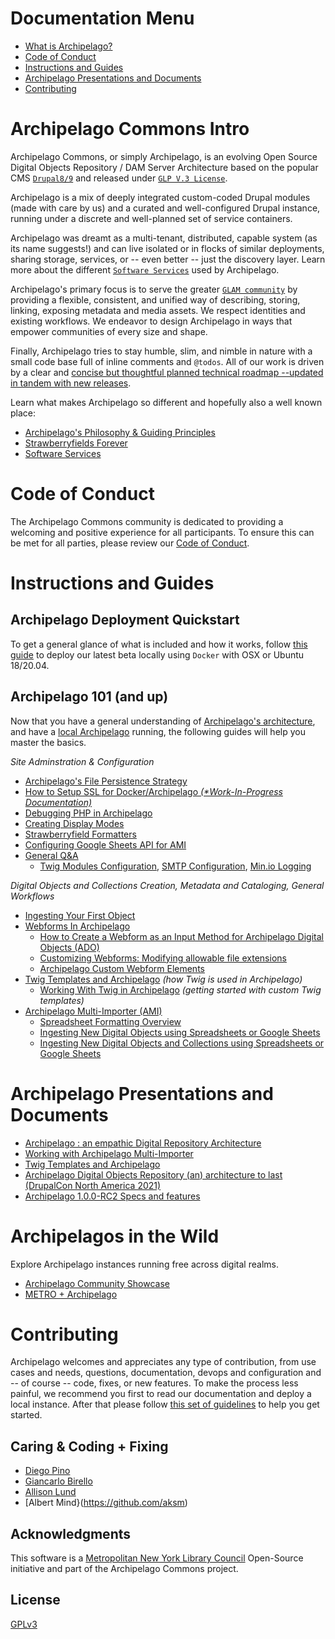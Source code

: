 # Documentation Menu
* [What is Archipelago?](https://github.com/esmero/archipelago-documentation#archipelago-commons-intro)
* [Code of Conduct](https://github.com/esmero/archipelago-documentation#code-of-conduct)
* [Instructions and Guides](https://github.com/esmero/archipelago-documentation#instructions-and-guides)
* [Archipelago Presentations and Documents](https://github.com/esmero/archipelago-documentation#archipelago-presentations-and-documents)
* [Contributing](https://github.com/esmero/archipelago-documentation#contributing)

# Archipelago Commons Intro

Archipelago Commons, or simply Archipelago, is an evolving Open Source Digital Objects Repository / DAM Server Architecture based on the popular CMS [`Drupal8/9`](https://www.drupal.org) and released under [`GLP V.3 License`](https://www.gnu.org/licenses/gpl-3.0.txt).

Archipelago is a mix of deeply integrated custom-coded Drupal modules (made with care by us) and a curated and well-configured Drupal instance, running under a discrete and well-planned set of service containers.

Archipelago was dreamt as a multi-tenant, distributed, capable system (as its name suggests!) and can live isolated or in flocks of similar deployments, sharing storage, services, or -- even better -- just the discovery layer. Learn more about the different [`Software Services`](docs/devops.md) used by Archipelago.

Archipelago's primary focus is to serve the greater [`GLAM community`](https://en.wikipedia.org/wiki/GLAM_(industry_sector)) by providing a flexible, consistent, and unified way of describing, storing, linking, exposing metadata and media assets. We respect identities and existing workflows. We endeavor to design Archipelago in ways that empower communities of every size and shape.

Finally, Archipelago tries to stay humble, slim, and nimble in nature with a small code base full of inline comments and `@todos`. All of our work is driven by a clear and [concise but thoughtful planned technical roadmap --updated in tandem with new releases](https://github.com/esmero/archipelago-deployment/issues/103).

Learn what makes Archipelago so different and hopefully also a well known place:
* [Archipelago's Philosophy & Guiding Principles](docs/ourtake.md)
* [Strawberryfields Forever](docs/strawberryfields.md)
* [Software Services](docs/devops.md)

# Code of Conduct
The Archipelago Commons community is dedicated to providing a welcoming and positive experience for all participants. To ensure this can be met for all parties, please review our [Code of Conduct](CODE_OF_CONDUCT.md).

# Instructions and Guides

## Archipelago Deployment Quickstart
To get a general glance of what is included and how it works, follow [this guide](https://github.com/esmero/archipelago-deployment/blob/1.0.0-RC2/README.md) to deploy our latest beta locally using `Docker` with OSX or Ubuntu 18/20.04.

## Archipelago 101 (and up)
Now that you have a general understanding of [Archipelago's architecture](https://github.com/esmero/archipelago-documentation#archipelago-commons-intro), and have a [local Archipelago](https://github.com/esmero/archipelago-deployment/blob/1.0.0-RC2/README.md) running, the following guides will help you master the basics.

_Site Adminstration & Configuration_
* [Archipelago's File Persistence Strategy](docs/archifilepersistencestrategy.md)
* [How to Setup SSL for Docker/Archipelago _(*Work-In-Progress Documentation)_](docs/sslsetup.md)
* [Debugging PHP in Archipelago](docs/xdebug.md)
* [Creating Display Modes](docs/createdisplaymodes.md)
* [Strawberryfield Formatters](docs/strawberryfield-formatters.md)
* [Configuring Google Sheets API for AMI](/docs/googleapi.md)
* [General Q&A](docs/generalqa.md)
  * [Twig Modules Configuration](docs/generalqa.md#twig-modules-configuration), [SMTP Configuration](docs/generalqa.md#smtp-configuration), [Min.io Logging](https://github.com/esmero/archipelago-documentation/blob/1.0.0-RC2/docs/generalqa.md#minio-logging)

_Digital Objects and Collections Creation, Metadata and Cataloging, General Workflows_
* [Ingesting Your First Object](docs/firstobject.md)
* [Webforms In Archipelago](docs/webforms.md)
  * [How to Create a Webform as an Input Method for Archipelago Digital Objects (ADO)](docs/webformsasinput.md)
  * [Customizing Webforms: Modifying allowable file extensions](docs/modifyingfileextensionsinwebform.md)
  * [Archipelago Custom Webform Elements](docs/customwebformelements.md)
* [Twig Templates and Archipelago](docs/metadatatwigs.md) _(how Twig is used in Archipelago)_
  * [Working With Twig in Archipelago](docs/workingtwigs.md) _(getting started with custom Twig templates)_
* [Archipelago Multi-Importer (AMI)](/docs/ami.md)
  * [Spreadsheet Formatting Overview](docs/ami.md#spreadsheet-formatting-overview)
  * [Ingesting New Digital Objects using Spreadsheets or Google Sheets](docs/ami.md#ingesting-new-digital-objects-using-spreadsheets-or-google-sheets)
  * [Ingesting New Digital Objects and Collections using Spreadsheets or Google Sheets](docs/ami.md#ingesting-new-digital-objects-and-collections-using-spreadsheets-or-google-sheets)

# Archipelago Presentations and Documents
* [Archipelago : an empathic Digital Repository Architecture](https://tinyurl.com/archipelago-brief-presentation)
* [Working with Archipelago Multi-Importer](https://tinyurl.com/workingwithAMI)
* [Twig Templates and Archipelago](http://tinyurl.com/archipelagoandtwig)
* [Archipelago Digital Objects Repository (an) architecture to last (DrupalCon North America 2021)](https://tinyurl.com/archipelagoDCNA)
* [Archipelago 1.0.0-RC2 Specs and features](https://tinyurl.com/ArchipelagoRC2specs)

# Archipelagos in the Wild
Explore Archipelago instances running free across digital realms.
* [Archipelago Community Showcase](docs/inthewild.md)
* [METRO + Archipelago](http://archipelago.nyc)

# Contributing
Archipelago welcomes and appreciates any type of contribution, from use cases and needs, questions, documentation, devops and configuration and -- of course -- code, fixes, or new features. To make the process less painful, we recommend you first to read our documentation and deploy a local instance. After that please follow [this set of guidelines](docs/giveortake.md) to help you get started.

## Caring & Coding + Fixing
* [Diego Pino](https://github.com/DiegoPino)
* [Giancarlo Birello](https://github.com/giancarlobi)
* [Allison Lund](https://github.com/alliomeria)
* [Albert Mind}(https://github.com/aksm)

## Acknowledgments
This software is a [Metropolitan New York Library Council](https://metro.org) Open-Source initiative and part of the Archipelago Commons project.

## License
[GPLv3](http://www.gnu.org/licenses/gpl-3.0.txt)
